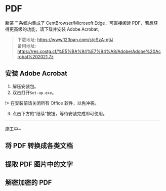 # PDF

新茶 ™ 系统内集成了 CentBrowser/Microsoft Edge，可直接阅读 PDF，若想获得更高级的功能，请下载并安装 Adobe Acrobat。

> 下载地址: <https://www.123pan.com/s/cSzA-qtiJ>  
> 备用地址: <https://res.costg.cf/%E5%BA%94%E7%94%A8/Adobe/Adobe%20Acrobat%202021.7z>

## 安装 Adobe Acrobat

1. 解压安装包。
2. 双击打开`Set-up.exe`。

!> 在安装前请关闭所有 Office 软件，以免冲突。

3. 点击下方的“继续”按钮，等待安装完成即可使用。

---

施工中~

## 将 PDF 转换成各类文档

## 提取 PDF 图片中的文字

## 解密加密的 PDF
